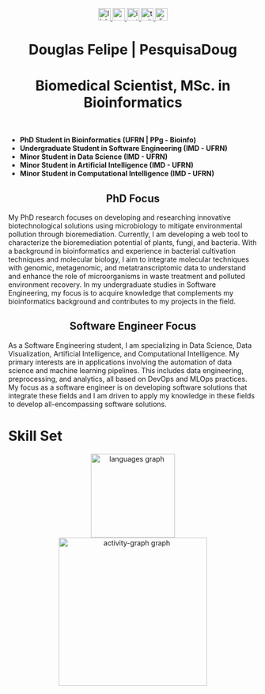 <div align="center">
  <a href="https://www.linkedin.com/in/douglas-feliipe/" target="_blank">
    <img src="https://img.shields.io/static/v1?message=LinkedIn&logo=linkedin&label=&color=0077B5&logoColor=white&labelColor=&style=for-the-badge" height="25" alt="linkedin logo"  />
  </a>
  <a href="dougbti2022@gmail.com" target="_blank">
    <img src="https://img.shields.io/static/v1?message=Gmail&logo=gmail&label=&color=D14836&logoColor=white&labelColor=&style=for-the-badge" height="25" alt="gmail logo"  />
  </a>
  <a href="https://www.instagram.com/pesquisadoug/" target="_blank">
    <img src="https://img.shields.io/static/v1?message=Instagram&logo=instagram&label=&color=E4405F&logoColor=white&labelColor=&style=for-the-badge" height="25" alt="instagram logo"  />
  </a>
  <a href="https://x.com/PesquisaDoug" target="_blank">
    <img src="https://img.shields.io/static/v1?message=Twitter&logo=twitter&label=&color=1DA1F2&logoColor=white&labelColor=&style=for-the-badge" height="25" alt="twitter logo"  />
  </a>
  <a href="dougfeliipe" target="_blank">
    <img src="https://img.shields.io/static/v1?message=Discord&logo=discord&label=&color=7289DA&logoColor=white&labelColor=&style=for-the-badge" height="25" alt="discord logo"  />
  </a>
</div>


<h1 align="center">Douglas Felipe | PesquisaDoug</h1>
<h1 align="center">Biomedical Scientist, MSc. in Bioinformatics</h2>
<br clear="both">



- **PhD Student in Bioinformatics (UFRN | PPg - Bioinfo)** 
- **Undergraduate Student in Software Engineering (IMD - UFRN)**
- **Minor Student in Data Science (IMD - UFRN)** 
- **Minor Student in Artificial Intelligence (IMD - UFRN)**
- **Minor Student in Computational Intelligence (IMD - UFRN)**

<h2 align="center">PhD Focus</h2>

My PhD research focuses on developing and researching innovative biotechnological solutions using microbiology to mitigate environmental pollution through bioremediation. Currently, I am developing a web tool to characterize the bioremediation potential of plants, fungi, and bacteria. With a background in bioinformatics and experience in bacterial cultivation techniques and molecular biology, I aim to integrate molecular techniques with genomic, metagenomic, and metatranscriptomic data to understand and enhance the role of microorganisms in waste treatment and polluted environment recovery. In my undergraduate studies in Software Engineering, my focus is to acquire knowledge that complements my bioinformatics background and contributes to my projects in the field.

<h2 align="center">Software Engineer Focus</h2>

As a Software Engineering student, I am specializing in Data Science, Data Visualization, Artificial Intelligence, and Computational Intelligence. My primary interests are in applications involving the automation of data science and machine learning pipelines. This includes data engineering, preprocessing, and analytics, all based on DevOps and MLOps practices. My focus as a software engineer is on developing software solutions that integrate these fields and I am driven to apply my knowledge in these fields to develop all-encompassing software solutions.



<h1 align="left">Skill Set</h1>

<div align="center">
  <img src="https://github-readme-stats.vercel.app/api/top-langs?username=dougfelipe&locale=en&hide_title=true&layout=compact&card_width=320&langs_count=10&theme=dracula&hide_border=false&order=2" height="170" alt="languages graph" /> <br>
  <img src="https://github-readme-activity-graph.vercel.app/graph?username=dougfelipe&radius=16&theme=react&area=true&order=5" height="300" alt="activity-graph graph"  />
</div>

###



